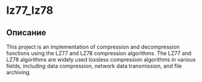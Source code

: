 # lz77_lz78

## Описание

This project is an implementation of compression and decompression functions using the LZ77 and LZ78 compression algorithms. The LZ77 and LZ78 algorithms are widely used lossless compression algorithms in various fields, including data compression, network data transmission, and file archiving.

